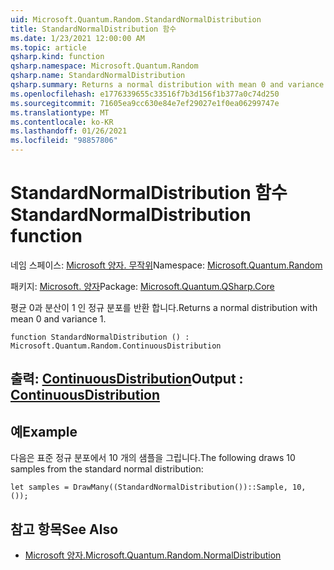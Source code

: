 ```yaml
---
uid: Microsoft.Quantum.Random.StandardNormalDistribution
title: StandardNormalDistribution 함수
ms.date: 1/23/2021 12:00:00 AM
ms.topic: article
qsharp.kind: function
qsharp.namespace: Microsoft.Quantum.Random
qsharp.name: StandardNormalDistribution
qsharp.summary: Returns a normal distribution with mean 0 and variance 1.
ms.openlocfilehash: e1776339655c33516f7b3d156f1b377a0c74d250
ms.sourcegitcommit: 71605ea9cc630e84e7ef29027e1f0ea06299747e
ms.translationtype: MT
ms.contentlocale: ko-KR
ms.lasthandoff: 01/26/2021
ms.locfileid: "98857806"
---
```

# <a name="standardnormaldistribution-function"></a><span data-ttu-id="43694-102">StandardNormalDistribution 함수</span><span class="sxs-lookup"><span data-stu-id="43694-102">StandardNormalDistribution function</span></span>

<span data-ttu-id="43694-103">네임 스페이스: [Microsoft 양자. 무작위](xref:Microsoft.Quantum.Random)</span><span class="sxs-lookup"><span data-stu-id="43694-103">Namespace: [Microsoft.Quantum.Random](xref:Microsoft.Quantum.Random)</span></span>

<span data-ttu-id="43694-104">패키지: [Microsoft. 양자](https://nuget.org/packages/Microsoft.Quantum.QSharp.Core)</span><span class="sxs-lookup"><span data-stu-id="43694-104">Package: [Microsoft.Quantum.QSharp.Core](https://nuget.org/packages/Microsoft.Quantum.QSharp.Core)</span></span>


<span data-ttu-id="43694-105">평균 0과 분산이 1 인 정규 분포를 반환 합니다.</span><span class="sxs-lookup"><span data-stu-id="43694-105">Returns a normal distribution with mean 0 and variance 1.</span></span>

```qsharp
function StandardNormalDistribution () : Microsoft.Quantum.Random.ContinuousDistribution
```


## <a name="output--continuousdistribution"></a><span data-ttu-id="43694-106">출력: [ContinuousDistribution](xref:Microsoft.Quantum.Random.ContinuousDistribution)</span><span class="sxs-lookup"><span data-stu-id="43694-106">Output : [ContinuousDistribution](xref:Microsoft.Quantum.Random.ContinuousDistribution)</span></span>



## <a name="example"></a><span data-ttu-id="43694-107">예</span><span class="sxs-lookup"><span data-stu-id="43694-107">Example</span></span>

<span data-ttu-id="43694-108">다음은 표준 정규 분포에서 10 개의 샘플을 그립니다.</span><span class="sxs-lookup"><span data-stu-id="43694-108">The following draws 10 samples from the standard normal distribution:</span></span>

```qsharp
let samples = DrawMany((StandardNormalDistribution())::Sample, 10, ());
```

## <a name="see-also"></a><span data-ttu-id="43694-109">참고 항목</span><span class="sxs-lookup"><span data-stu-id="43694-109">See Also</span></span>

- [<span data-ttu-id="43694-110">Microsoft 양자.</span><span class="sxs-lookup"><span data-stu-id="43694-110">Microsoft.Quantum.Random.NormalDistribution</span></span>](xref:Microsoft.Quantum.Random.NormalDistribution)